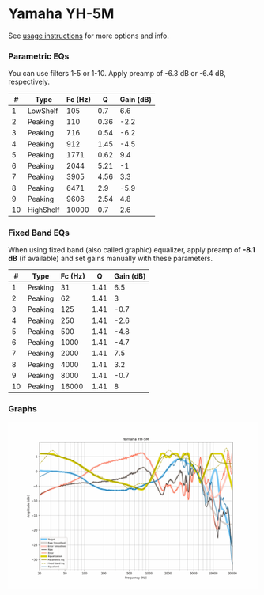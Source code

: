 # Yamaha YH-5M
See [usage instructions](https://github.com/jaakkopasanen/AutoEq#usage) for more options and info.

### Parametric EQs
You can use filters 1-5 or 1-10. Apply preamp of -6.3 dB or -6.4 dB, respectively.

|   # | Type      |   Fc (Hz) |    Q |   Gain (dB) |
|-----|-----------|-----------|------|-------------|
|   1 | LowShelf  |       105 | 0.7  |         6.6 |
|   2 | Peaking   |       110 | 0.36 |        -2.2 |
|   3 | Peaking   |       716 | 0.54 |        -6.2 |
|   4 | Peaking   |       912 | 1.45 |        -4.5 |
|   5 | Peaking   |      1771 | 0.62 |         9.4 |
|   6 | Peaking   |      2044 | 5.21 |        -1   |
|   7 | Peaking   |      3905 | 4.56 |         3.3 |
|   8 | Peaking   |      6471 | 2.9  |        -5.9 |
|   9 | Peaking   |      9606 | 2.54 |         4.8 |
|  10 | HighShelf |     10000 | 0.7  |         2.6 |

### Fixed Band EQs
When using fixed band (also called graphic) equalizer, apply preamp of **-8.1 dB** (if available) and set gains manually with these parameters.

|   # | Type    |   Fc (Hz) |    Q |   Gain (dB) |
|-----|---------|-----------|------|-------------|
|   1 | Peaking |        31 | 1.41 |         6.5 |
|   2 | Peaking |        62 | 1.41 |         3   |
|   3 | Peaking |       125 | 1.41 |        -0.7 |
|   4 | Peaking |       250 | 1.41 |        -2.6 |
|   5 | Peaking |       500 | 1.41 |        -4.8 |
|   6 | Peaking |      1000 | 1.41 |        -4.7 |
|   7 | Peaking |      2000 | 1.41 |         7.5 |
|   8 | Peaking |      4000 | 1.41 |         3.2 |
|   9 | Peaking |      8000 | 1.41 |        -0.7 |
|  10 | Peaking |     16000 | 1.41 |         8   |

### Graphs
![](./Yamaha%20YH-5M.png)
